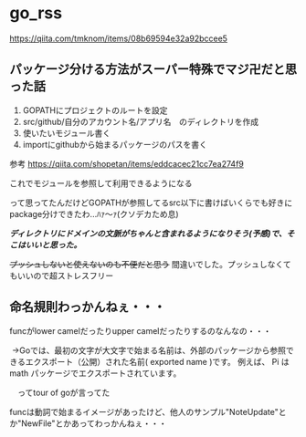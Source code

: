 # go_rss

https://qiita.com/tmknom/items/08b69594e32a92bccee5

## パッケージ分ける方法がスーパー特殊でマジ卍だと思った話

1. GOPATHにプロジェクトのルートを設定
1. src/github/自分のアカウント名/アプリ名　のディレクトリを作成
1. 使いたいモジュール書く
1. importにgithubから始まるパッケージのパスを書く

参考
https://qiita.com/shopetan/items/eddcacec21cc7ea274f9

これでモジュールを参照して利用できるようになる

って思ってたんだけどGOPATHが参照してるsrc以下に書けばいくらでも好きにpackage分けできたわ...ﾊｧ〜ｧ(クソデカため息)

***ディレクトリにドメインの文脈がちゃんと含まれるようになりそう(予感)で、そこはいいと思った。***

 ~~プッシュしないと使えないのも不便だと思う~~ 間違いでした。プッシュしなくてもいいので超ストレスフリー

## 命名規則わっかんねぇ・・・

funcがlower camelだったりupper camelだったりするのなんなの・・・


  →Goでは、最初の文字が大文字で始まる名前は、外部のパッケージから参照できるエクスポート（公開）された名前( exported name )です。 例えば、 Pi は math パッケージでエクスポートされています。


  　ってtour of goが言ってた


funcは動詞で始まるイメージがあったけど、他人のサンプル"NoteUpdate"とか"NewFile"とかあってわっかんねぇ・・・
